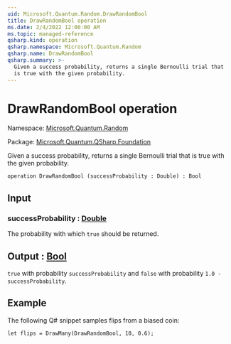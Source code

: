 ```yaml
---
uid: Microsoft.Quantum.Random.DrawRandomBool
title: DrawRandomBool operation
ms.date: 2/4/2022 12:00:00 AM
ms.topic: managed-reference
qsharp.kind: operation
qsharp.namespace: Microsoft.Quantum.Random
qsharp.name: DrawRandomBool
qsharp.summary: >-
  Given a success probability, returns a single Bernoulli trial that
  is true with the given probability.
---
```


# DrawRandomBool operation

Namespace: [Microsoft.Quantum.Random](xref:Microsoft.Quantum.Random)

Package: [Microsoft.Quantum.QSharp.Foundation](https://nuget.org/packages/Microsoft.Quantum.QSharp.Foundation)


Given a success probability, returns a single Bernoulli trial thatis true with the given probability.

```qsharp
operation DrawRandomBool (successProbability : Double) : Bool
```


## Input

### successProbability : [Double](xref:microsoft.quantum.qsharp.valueliterals#double-literals)

The probability with which `true` should be returned.



## Output : [Bool](xref:microsoft.quantum.qsharp.valueliterals#bool-literals)

`true` with probability `successProbability` and `false` withprobability `1.0 - successProbability`.

## Example

The following Q# snippet samples flips from a biased coin:```qsharplet flips = DrawMany(DrawRandomBool, 10, 0.6);```